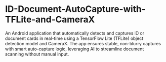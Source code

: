 # ID-Document-AutoCapture-with-TFLite-and-CameraX
An Android application that automatically detects and captures ID or document cards in real-time using a TensorFlow Lite (TFLite) object detection model and CameraX. The app ensures stable, non-blurry captures with smart auto-capture logic, leveraging AI to streamline document scanning without manual input.
